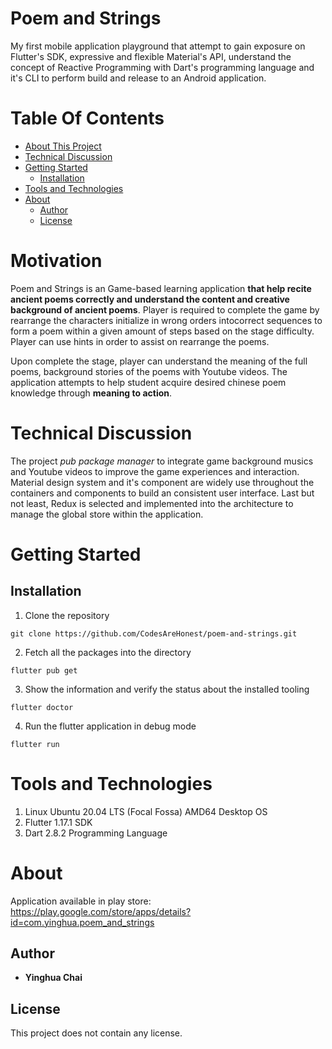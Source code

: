 Poem and Strings
================
My first mobile application playground that attempt to gain exposure on Flutter's SDK, expressive and flexible Material's API, understand the concept of Reactive Programming with Dart's programming language and it's CLI to perform build and release to an Android application.

Table Of Contents 
=================

  * [About This Project](#about-this-project)
  * [Technical Discussion](#technical-discussion)
  * [Getting Started](#getting-started)
    * [Installation](#installation)
  * [Tools and Technologies](#tool-and-technologies)
  * [About](#about)
    * [Author](#author)
    * [License](#license)


Motivation
========== 
Poem and Strings is an Game-based learning application **that help recite ancient poems correctly and understand the content and creative background of ancient poems**. Player is required to complete the game by rearrange the characters initialize in wrong orders intocorrect sequences to form a poem within a given amount of steps based on the stage difficulty. Player can use hints in order to assist on rearrange the poems. 

Upon complete the stage, player can understand the meaning of the full poems, background stories of the poems with Youtube videos. The application attempts to help student acquire desired chinese poem knowledge through **meaning to action**. 

Technical Discussion
====================

The project *pub package manager* to integrate game background musics and Youtube videos to improve the game experiences and interaction. Material design system and it's component are widely use throughout the containers and components to build an consistent user interface. Last but not least, Redux is selected and implemented into the architecture to manage the global store within the application. 

Getting Started
===============

Installation
------------
1. Clone the repository
```git
git clone https://github.com/CodesAreHonest/poem-and-strings.git
```

2. Fetch all the packages into the directory
```pub
flutter pub get
```

3. Show the information and verify the status about the installed tooling
```pub
flutter doctor
```

4. Run the flutter application in debug mode
```pub
flutter run
```

Tools and Technologies
======================
1. Linux Ubuntu 20.04 LTS (Focal Fossa) AMD64 Desktop OS
2. Flutter 1.17.1 SDK
3. Dart 2.8.2 Programming Language

About
=====

Application available in play store:    
https://play.google.com/store/apps/details?id=com.yinghua.poem_and_strings

Author
-----------
- **Yinghua Chai**

License
-------
This project does not contain any license.